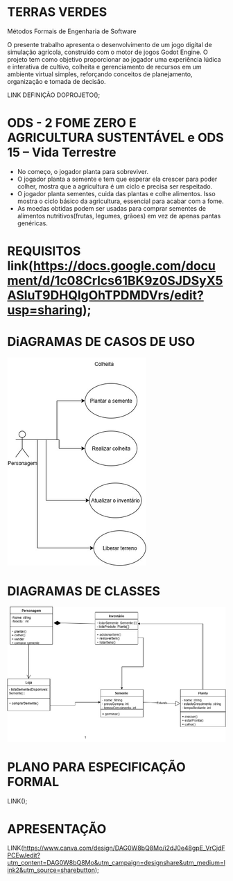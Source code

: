 # TERRAS VERDES
Métodos Formais de Engenharia de Software

O presente trabalho apresenta o desenvolvimento de um jogo digital de simulação agrícola, construído com o motor de jogos Godot Engine. O 
projeto tem como objetivo proporcionar ao jogador uma experiência lúdica e interativa de cultivo, colheita e gerenciamento de recursos em um 
ambiente virtual simples, reforçando conceitos de planejamento, organização e tomada de decisão. 

LINK DEFINIÇÃO DOPROJETO();

# ODS - 2 FOME ZERO E AGRICULTURA SUSTENTÁVEL e  ODS 15 – Vida Terrestre
- No começo, o jogador planta para sobreviver.
- O jogador planta a semente e tem que esperar ela crescer para poder colher, mostra que a agricultura é um ciclo e precisa ser respeitado.
- O jogador planta sementes, cuida das plantas e colhe alimentos. Isso mostra o ciclo básico da agricultura, essencial para acabar com a fome.
- As moedas obtidas podem ser usadas para comprar sementes de alimentos nutritivos(frutas, legumes, grãoes) em vez de apenas pantas genéricas.

# REQUISITOS link(https://docs.google.com/document/d/1c08Crlcs61BK9z0SJDSyX5ASluT9DHQlgOhTPDMDVrs/edit?usp=sharing);

# DiAGRAMAS DE CASOS DE USO 
![casos-de-uso-1](./casos.jpg)

# DIAGRAMAS DE CLASSES 
![classe](./classe.jpg)

# PLANO PARA ESPECIFICAÇÃO FORMAL
LINK();

# APRESENTAÇÃO
LINK(https://www.canva.com/design/DAG0W8bQ8Mo/i2dJ0e48gpE_VrCjdFPCEw/edit?utm_content=DAG0W8bQ8Mo&utm_campaign=designshare&utm_medium=link2&utm_source=sharebutton);
